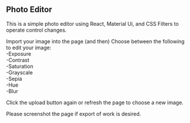 ## Photo Editor
This is a simple photo editor using React, Material Ui, and CSS Filters to operate control changes.

Import your image into the page
(and then)
Choose between the following to edit your image:
<br />
-Exposure
<br />
-Contrast
<br />
-Saturation
<br />
-Grayscale
<br />
-Sepia
<br />
-Hue
<br />
-Blur

Click the upload button again or refresh the page to choose a new image.

Please screenshot the page if export of work is desired.

